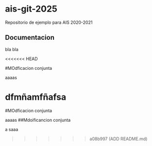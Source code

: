 # ais-git-2025
Repositorio de ejemplo para AIS 2020-2021

## Documentacion 
 bla bla

<<<<<<< HEAD

#MOdficacion conjunta

aaaas


dfmñamfñafsa
=======
#MOdficacion conjunta

aaaas
##Mdoificancion conjunta

a
saaa
>>>>>>> a08b997 (ADD README.md)
